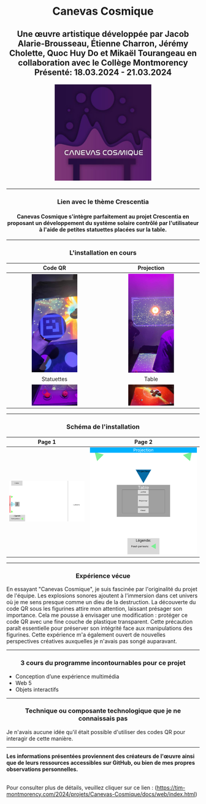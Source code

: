 <h1 align=center>
Canevas Cosmique</h1>

<h2 align=center>Une œuvre artistique développée par Jacob Alarie-Brousseau, Étienne Charron, Jérémy Cholette, Quoc Huy Do et Mikaël Tourangeau en collaboration avec le Collège Montmorency
 <br>
 Présenté: <strong>18.03.2024 - 21.03.2024</strong>
</h2>
<h4 align=center>
<img src='./medias/Canevas_Cosmique_affiche_20240307.JPG' width=50% height=5%> 
</h4>
<hr>
<h3 align=center>Lien avec le thème Crescentia</h3>

<h4 align=center>
Canevas Cosmique s'intègre parfaitement au projet Crescentia en proposant un développement du système solaire contrôlé par l'utilisateur à l'aide de petites statuettes placées sur la table.
</h4>
 <hr>
 <h3 align=center> L'installation en cours</h3>
 
| Code QR | Projection | 
| :---: | :---: | 
| <img src='./medias/Canevas_Cosmique_code_QR_20240307.jpg' width=50% height=10%></h4> | <img src='./medias/Canevas_Cosmique_projection_20240307.jpg' width=50% height=10%></h4> |
| Statuettes | Table | 
| <img src='./medias/Canevas_Cosmique_statuettes_20240307.jpg' width=50% height=50%></h4> | <img src='./medias/Canevas_Cosmique_table_20240307.jpg' width=50% height=50%></h4> |
<hr>

<h3 align=center>Schéma de l'installation</h3>

| Page 1 | Page 2 | 
| :---: | :---: | 
| <img src='./medias/Canevas_Cosmique_plantation_20240307.png' width=100% height=100%></h4> | <img src='./medias/Canevas_Cosmique_plantation_02_20240307.png' width=100% height=100%></h4> |
  

<hr>
<h3 align=center>Expérience vécue</h3>
En essayant "Canevas Cosmique", je suis fascinée par l'originalité du projet de l'équipe. Les explosions sonores ajoutent à l'immersion dans cet univers où je me sens presque comme un dieu de la destruction. La découverte du code QR sous les figurines attire mon attention, laissant présager son importance. Cela me pousse à envisager une modification : protéger ce code QR avec une fine couche de plastique transparent. Cette précaution paraît essentielle pour préserver son intégrité face aux manipulations des figurines. Cette expérience m'a également ouvert de nouvelles perspectives créatives auxquelles je n'avais pas songé auparavant.
<hr>

<h3 align=center>3 cours du programme incontournables pour ce projet</h3>

- Conception d’une expérience multimédia
- Web 5
- Objets interactifs
<hr>
<h3 align=center>Technique ou composante technologique que je ne connaissais pas</h3>
Je n'avais aucune idée qu'il était possible d'utiliser des codes QR pour interagir de cette manière.
<hr>
<strong>
Les informations présentées proviennent des créateurs de l'œuvre ainsi que de leurs ressources accessibles sur GitHub, ou bien de mes propres observations personnelles.
</strong>
<br>
<br>

Pour consulter plus de détails, veuillez cliquer sur ce lien : (https://tim-montmorency.com/2024/projets/Canevas-Cosmique/docs/web/index.html) 
